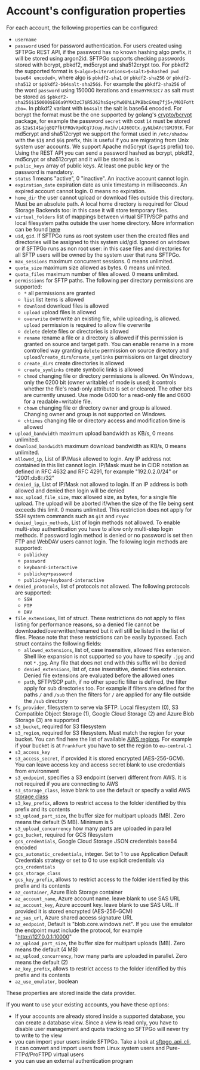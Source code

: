 # Account's configuration properties

For each account, the following properties can be configured:

- `username`
- `password` used for password authentication. For users created using SFTPGo REST API, if the password has no known hashing algo prefix, it will be stored using argon2id. SFTPGo supports checking passwords stored with bcrypt, pbkdf2, md5crypt and sha512crypt too. For pbkdf2 the supported format is `$<algo>$<iterations>$<salt>$<hashed pwd base64 encoded>`, where algo is `pbkdf2-sha1` or `pbkdf2-sha256` or `pbkdf2-sha512` or `$pbkdf2-b64salt-sha256$`. For example the `pbkdf2-sha256` of the word `password` using 150000 iterations and `E86a9YMX3zC7` as salt must be stored as `$pbkdf2-sha256$150000$E86a9YMX3zC7$R5J62hsSq+pYw00hLLPKBbcGXmq7fj5+/M0IFoYtZbo=`. In pbkdf2 variant with `b64salt` the salt is base64 encoded. For bcrypt the format must be the one supported by golang's [crypto/bcrypt](https://godoc.org/golang.org/x/crypto/bcrypt) package, for example the password `secret` with cost `14` must be stored as `$2a$14$ajq8Q7fbtFRQvXpdCq7Jcuy.Rx1h/L4J60Otx.gyNLbAYctGMJ9tK`. For md5crypt and sha512crypt we support the format used in `/etc/shadow` with the `$1$` and `$6$` prefix, this is useful if you are migrating from Unix system user accounts. We support Apache md5crypt (`$apr1$` prefix) too. Using the REST API you can send a password hashed as bcrypt, pbkdf2, md5crypt or sha512crypt and it will be stored as is.
- `public_keys` array of public keys. At least one public key or the password is mandatory.
- `status` 1 means "active", 0 "inactive". An inactive account cannot login.
- `expiration_date` expiration date as unix timestamp in milliseconds. An expired account cannot login. 0 means no expiration.
- `home_dir` the user cannot upload or download files outside this directory. Must be an absolute path. A local home directory is required for Cloud Storage Backends too: in this case it will store temporary files.
- `virtual_folders` list of mappings between virtual SFTP/SCP paths and local filesystem paths outside the user home directory. More information can be found [here](./virtual-folders.md)
- `uid`, `gid`. If SFTPGo runs as root system user then the created files and directories will be assigned to this system uid/gid. Ignored on windows or if SFTPGo runs as non root user: in this case files and directories for all SFTP users will be owned by the system user that runs SFTPGo.
- `max_sessions` maximum concurrent sessions. 0 means unlimited.
- `quota_size` maximum size allowed as bytes. 0 means unlimited.
- `quota_files` maximum number of files allowed. 0 means unlimited.
- `permissions` for SFTP paths. The following per directory permissions are supported:
  - `*` all permissions are granted
  - `list` list items is allowed
  - `download` download files is allowed
  - `upload` upload files is allowed
  - `overwrite` overwrite an existing file, while uploading, is allowed. `upload` permission is required to allow file overwrite
  - `delete` delete files or directories is allowed
  - `rename` rename a file or a directory is allowed if this permission is granted on source and target path. You can enable rename in a more controlled way granting `delete` permission on source directory and `upload`/`create_dirs`/`create_symlinks` permissions on target directory
  - `create_dirs` create directories is allowed
  - `create_symlinks` create symbolic links is allowed
  - `chmod` changing file or directory permissions is allowed. On Windows, only the 0200 bit (owner writable) of mode is used; it controls whether the file's read-only attribute is set or cleared. The other bits are currently unused. Use mode 0400 for a read-only file and 0600 for a readable+writable file.
  - `chown` changing file or directory owner and group is allowed. Changing owner and group is not supported on Windows.
  - `chtimes` changing file or directory access and modification time is allowed
- `upload_bandwidth` maximum upload bandwidth as KB/s, 0 means unlimited.
- `download_bandwidth` maximum download bandwidth as KB/s, 0 means unlimited.
- `allowed_ip`, List of IP/Mask allowed to login. Any IP address not contained in this list cannot login. IP/Mask must be in CIDR notation as defined in RFC 4632 and RFC 4291, for example "192.0.2.0/24" or "2001:db8::/32"
- `denied_ip`, List of IP/Mask not allowed to login. If an IP address is both allowed and denied then login will be denied
- `max_upload_file_size`, max allowed size, as bytes, for a single file upload. The upload will be aborted if/when the size of the file being sent exceeds this limit. 0 means unlimited. This restriction does not apply for SSH system commands such as `git` and `rsync`
- `denied_login_methods`, List of login methods not allowed. To enable multi-step authentication you have to allow only multi-step login methods. If password login method is denied or no password is set then FTP and WebDAV users cannot login. The following login methods are supported:
  - `publickey`
  - `password`
  - `keyboard-interactive`
  - `publickey+password`
  - `publickey+keyboard-interactive`
- `denied_protocols`, list of protocols not allowed. The following protocols are supported:
  - `SSH`
  - `FTP`
  - `DAV`
- `file_extensions`, list of struct. These restrictions do not apply to files listing for performance reasons, so a denied file cannot be downloaded/overwritten/renamed but it will still be listed in the list of files. Please note that these restrictions can be easily bypassed. Each struct contains the following fields:
  - `allowed_extensions`, list of, case insensitive, allowed files extension. Shell like expansion is not supported so you have to specify `.jpg` and not `*.jpg`. Any file that does not end with this suffix will be denied
  - `denied_extensions`, list of, case insensitive, denied files extension. Denied file extensions are evaluated before the allowed ones
  - `path`, SFTP/SCP path, if no other specific filter is defined, the filter apply for sub directories too. For example if filters are defined for the paths `/` and `/sub` then the filters for `/` are applied for any file outside the `/sub` directory
- `fs_provider`, filesystem to serve via SFTP. Local filesystem (0), S3 Compatible Object Storage (1), Google Cloud Storage (2) and Azure Blob Storage (3) are supported
- `s3_bucket`, required for S3 filesystem
- `s3_region`, required for S3 filesystem. Must match the region for your bucket. You can find here the list of available [AWS regions](https://docs.aws.amazon.com/AWSEC2/latest/UserGuide/using-regions-availability-zones.html#concepts-available-regions). For example if your bucket is at `Frankfurt` you have to set the region to `eu-central-1`
- `s3_access_key`
- `s3_access_secret`, if provided it is stored encrypted (AES-256-GCM). You can leave access key and access secret blank to use credentials from environment
- `s3_endpoint`, specifies a S3 endpoint (server) different from AWS. It is not required if you are connecting to AWS
- `s3_storage_class`, leave blank to use the default or specify a valid AWS [storage class](https://docs.aws.amazon.com/AmazonS3/latest/dev/storage-class-intro.html)
- `s3_key_prefix`, allows to restrict access to the folder identified by this prefix and its contents
- `s3_upload_part_size`, the buffer size for multipart uploads (MB). Zero means the default (5 MB). Minimum is 5
- `s3_upload_concurrency` how many parts are uploaded in parallel
- `gcs_bucket`, required for GCS filesystem
- `gcs_credentials`, Google Cloud Storage JSON credentials base64 encoded
- `gcs_automatic_credentials`, integer. Set to 1 to use Application Default Credentials strategy or set to 0 to use explicit credentials via `gcs_credentials`
- `gcs_storage_class`
- `gcs_key_prefix`, allows to restrict access to the folder identified by this prefix and its contents
- `az_container`, Azure Blob Storage container
- `az_account_name`, Azure account name. leave blank to use SAS URL
- `az_account_key`, Azure account key. leave blank to use SAS URL. If provided it is stored encrypted (AES-256-GCM)
- `az_sas_url`, Azure shared access signature URL
- `az_endpoint`, Default is "blob.core.windows.net". If you use the emulator the endpoint must include the protocol, for example "http://127.0.0.1:10000"
- `az_upload_part_size`, the buffer size for multipart uploads (MB). Zero means the default (4 MB)
- `az_upload_concurrency`,  how many parts are uploaded in parallel. Zero means the default (2)
- `az_key_prefix`,  allows to restrict access to the folder identified by this prefix and its contents
- `az_use_emulator`, boolean

These properties are stored inside the data provider.

If you want to use your existing accounts, you have these options:

- If your accounts are already stored inside a supported database, you can create a database view. Since a view is read only, you have to disable user management and quota tracking so SFTPGo will never try to write to the view
- you can import your users inside SFTPGo. Take a look at [sftpgo_api_cli](../examples/rest-api-cli#convert-users-from-other-stores "SFTPGo API CLI example"), it can convert and import users from Linux system users and Pure-FTPd/ProFTPD virtual users
- you can use an external authentication program
